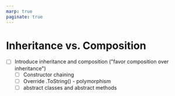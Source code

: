 ```yaml
---
marp: true
paginate: true
---
```


# Inheritance vs. Composition

- [ ] Introduce inheritance and composition ("favor composition over inheritance")
  - [ ] Constructor chaining
  - [ ] Override .ToString() - polymorphism
  - [ ] abstract classes and abstract methods
